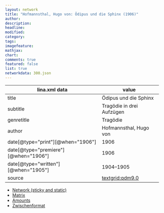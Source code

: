 ```yaml
---
layout: network
title: "Hofmannsthal, Hugo von: Ödipus und die Sphinx (1906)"
author:
description:
headline:
modified:
category:
tags:
imagefeature: 
mathjax: 
chart: 
comments: true
featured: false
list: true
networkdata: 300.json
---
```

lina.xml data  | value
------------- | -------------
title|Ödipus und die Sphinx
subtitle|Tragödie in drei Aufzügen
genretitle|Tragödie
author|Hofmannsthal, Hugo von
date[@type="print"][@when="1906"]|1906
date[@type="premiere"][@when="1906"]|1906
date[@type="written"][@when="1905"]|1904–1905
source|[textgrid:qdm9.0](https://textgridlab.org/1.0/tgcrud-public/rest/textgrid:qdm9.0/data)



* [Network (sticky and static)](/network300)
* [Matrix](/matrix300)
* [Amounts](/amounts300)
* [Zwischenformat](/lina300 )
